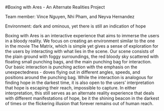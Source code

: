 #Boxing with Ares - An Alternate Realities Project

Team member: Vince Nguyen, Nhi Pham, and Neyva Hernandez

Environment: dark and ominous, yet there is still an indication of hope

Boxing with Ares is an interactive experience that aims to immerse the users in a bloody reality. We focus on creating an environment similar to the one in the movie The Matrix, which is simple yet gives a sense of exploration for the users by interacting with what lies in the scene. Our scene consists of the plain ground with foggy surroundings, the red bloody sky scattered with floating small punching bags, and the main punching bag for interaction. Our basic interaction is punching action with the emphasis on the unexpectedness - doves flying out in different angles, speeds, and positions around the punching bag. While the interaction is analogous for finding hope in the darkest time, it is also open to the users’ interpretation that hope is escaping their reach, impossible to capture. In either interpretation, this still serves as an alternate reality experience that deals with different manifestations of hope, be it the shining beacon in the darkest of times or the flickering illusion that forever remains out of human reach. 
